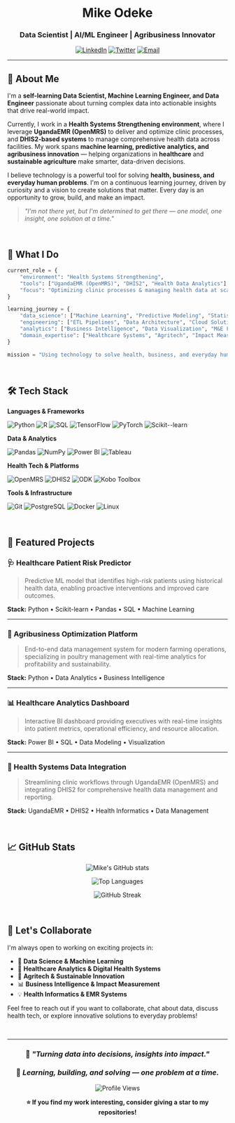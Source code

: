 <div align="center">

# Mike Odeke

### Data Scientist | AI/ML Engineer | Agribusiness Innovator

[![LinkedIn](https://img.shields.io/badge/-LinkedIn-0A66C2?style=flat-square&logo=linkedin&logoColor=white)](https://linkedin.com/in/modeke)
[![Twitter](https://img.shields.io/badge/-Twitter-1DA1F2?style=flat-square&logo=twitter&logoColor=white)](https://x.com/MikeOdeke)
[![Email](https://img.shields.io/badge/-Email-EA4335?style=flat-square&logo=gmail&logoColor=white)](mailto:your.email@example.com)

</div>

---

## 👤 About Me

I'm a **self-learning Data Scientist, Machine Learning Engineer, and Data Engineer** passionate about turning complex data into actionable insights that drive real-world impact.

Currently, I work in a **Health Systems Strengthening environment**, where I leverage **UgandaEMR (OpenMRS)** to deliver and optimize clinic processes, and **DHIS2-based systems** to manage comprehensive health data across facilities. My work spans **machine learning, predictive analytics, and agribusiness innovation** — helping organizations in **healthcare** and **sustainable agriculture** make smarter, data-driven decisions.

I believe technology is a powerful tool for solving **health, business, and everyday human problems**. I'm on a continuous learning journey, driven by curiosity and a vision to create solutions that matter. Every day is an opportunity to grow, build, and make an impact.

> *"I'm not there yet, but I'm determined to get there — one model, one insight, one solution at a time."*

<br>

## 🎯 What I Do
```python
current_role = {
    "environment": "Health Systems Strengthening",
    "tools": ["UgandaEMR (OpenMRS)", "DHIS2", "Health Data Analytics"],
    "focus": "Optimizing clinic processes & managing health data at scale"
}

learning_journey = {
    "data_science": ["Machine Learning", "Predictive Modeling", "Statistical Analysis"],
    "engineering": ["ETL Pipelines", "Data Architecture", "Cloud Solutions"],
    "analytics": ["Business Intelligence", "Data Visualization", "M&E Frameworks"],
    "domain_expertise": ["Healthcare Systems", "Agritech", "Impact Measurement"]
}

mission = "Using technology to solve health, business, and everyday human problems"
```

<br>

## 🛠️ Tech Stack

**Languages & Frameworks**

![Python](https://img.shields.io/badge/-Python-3776AB?style=flat-square&logo=python&logoColor=white)
![R](https://img.shields.io/badge/-R-276DC3?style=flat-square&logo=r&logoColor=white)
![SQL](https://img.shields.io/badge/-SQL-4479A1?style=flat-square&logo=postgresql&logoColor=white)
![TensorFlow](https://img.shields.io/badge/-TensorFlow-FF6F00?style=flat-square&logo=tensorflow&logoColor=white)
![PyTorch](https://img.shields.io/badge/-PyTorch-EE4C2C?style=flat-square&logo=pytorch&logoColor=white)
![Scikit--learn](https://img.shields.io/badge/-Scikit--learn-F7931E?style=flat-square&logo=scikit-learn&logoColor=white)

**Data & Analytics**

![Pandas](https://img.shields.io/badge/-Pandas-150458?style=flat-square&logo=pandas&logoColor=white)
![NumPy](https://img.shields.io/badge/-NumPy-013243?style=flat-square&logo=numpy&logoColor=white)
![Power BI](https://img.shields.io/badge/-Power%20BI-F2C811?style=flat-square&logo=power-bi&logoColor=black)
![Tableau](https://img.shields.io/badge/-Tableau-E97627?style=flat-square&logo=tableau&logoColor=white)

**Health Tech & Platforms**

![OpenMRS](https://img.shields.io/badge/-OpenMRS%20(UgandaEMR)-00463F?style=flat-square&logoColor=white)
![DHIS2](https://img.shields.io/badge/-DHIS2-0080FF?style=flat-square&logoColor=white)
![ODK](https://img.shields.io/badge/-ODK-FF9800?style=flat-square&logoColor=white)
![Kobo Toolbox](https://img.shields.io/badge/-Kobo%20Toolbox-4CAF50?style=flat-square&logoColor=white)

**Tools & Infrastructure**

![Git](https://img.shields.io/badge/-Git-F05032?style=flat-square&logo=git&logoColor=white)
![PostgreSQL](https://img.shields.io/badge/-PostgreSQL-336791?style=flat-square&logo=postgresql&logoColor=white)
![Docker](https://img.shields.io/badge/-Docker-2496ED?style=flat-square&logo=docker&logoColor=white)
![Linux](https://img.shields.io/badge/-Linux-FCC624?style=flat-square&logo=linux&logoColor=black)

<br>

## 💼 Featured Projects

### 🩺 Healthcare Patient Risk Predictor
> Predictive ML model that identifies high-risk patients using historical health data, enabling proactive interventions and improved care outcomes.

**Stack:** Python • Scikit-learn • Pandas • SQL • Machine Learning

---

### 🌾 Agribusiness Optimization Platform
> End-to-end data management system for modern farming operations, specializing in poultry management with real-time analytics for profitability and sustainability.

**Stack:** Python • Data Analytics • Business Intelligence

---

### 📊 Healthcare Analytics Dashboard
> Interactive BI dashboard providing executives with real-time insights into patient metrics, operational efficiency, and resource allocation.

**Stack:** Power BI • SQL • Data Modeling • Visualization

---

### 🏥 Health Systems Data Integration
> Streamlining clinic workflows through UgandaEMR (OpenMRS) and integrating DHIS2 for comprehensive health data management and reporting.

**Stack:** UgandaEMR • DHIS2 • Health Informatics • Data Management

<br>

## 📈 GitHub Stats

<div align="center">

![Mike's GitHub stats](https://github-readme-stats.vercel.app/api?username=modeke&show_icons=true&theme=tokyonight&hide_border=true&count_private=true)

![Top Languages](https://github-readme-stats.vercel.app/api/top-langs/?username=modeke&layout=compact&theme=tokyonight&hide_border=true)

![GitHub Streak](https://github-readme-streak-stats.herokuapp.com/?user=modeke&theme=tokyonight&hide_border=true)

</div>

<br>

## 🤝 Let's Collaborate

I'm always open to working on exciting projects in:

- 🧠 **Data Science & Machine Learning**
- 🏥 **Healthcare Analytics & Digital Health Systems**
- 🌱 **Agritech & Sustainable Innovation**
- 📊 **Business Intelligence & Impact Measurement**
- 💡 **Health Informatics & EMR Systems**

Feel free to reach out if you want to collaborate, chat about data, discuss health tech, or explore innovative solutions to everyday problems!

<br>

---

<div align="center">

### 💬 *"Turning data into decisions, insights into impact."*

### 🌟 *Learning, building, and solving — one problem at a time.*

![Profile Views](https://komarev.com/ghpvc/?username=modeke&color=blueviolet&style=flat-square&label=Profile+Views)

**⭐ If you find my work interesting, consider giving a star to my repositories!**

</div>
